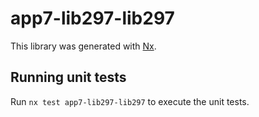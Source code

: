 # app7-lib297-lib297

This library was generated with [Nx](https://nx.dev).

## Running unit tests

Run `nx test app7-lib297-lib297` to execute the unit tests.
